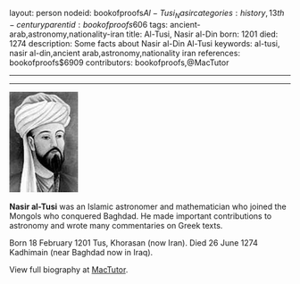 layout: person
nodeid: bookofproofs$Al-Tusi_Nasir
categories: history,13th-century
parentid: bookofproofs$606
tags: ancient-arab,astronomy,nationality-iran
title: Al-Tusi, Nasir al-Din
born: 1201
died: 1274
description: Some facts about Nasir al-Din Al-Tusi
keywords: al-tusi, nasir al-din,ancient arab,astronomy,nationality iran
references: bookofproofs$6909
contributors: bookofproofs,@MacTutor

---


---

![Al-Tusi_Nasir.jpg](https://github.com/bookofproofs/bookofproofs.github.io/blob/main/_sources/_assets/images/portraits/Al-Tusi_Nasir.jpg?raw=true)

**Nasir al-Tusi** was an Islamic astronomer and mathematician who joined the Mongols who conquered Baghdad. He made important contributions to astronomy and wrote many commentaries on Greek texts.

Born 18 February 1201 Tus, Khorasan (now Iran). Died 26 June 1274 Kadhimain (near Baghdad now in Iraq).


View full biography at [MacTutor](https://mathshistory.st-andrews.ac.uk/Biographies/Al-Tusi_Nasir/).